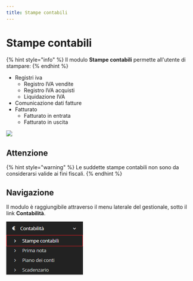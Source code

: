 ```yaml
---
title: Stampe contabili
---
```


# Stampe contabili

{% hint style="info" %}
Il modulo **Stampe contabili** permette all'utente di stampare:
{% endhint %}

* Registri iva&#x20;
  * Registro IVA vendite
  * Registro IVA acquisti
  * Liquidazione IVA
* Comunicazione dati fatture
* Fatturato&#x20;
  * Fatturato in entrata
  * Fatturato in uscita

![](https://firebasestorage.googleapis.com/v0/b/gitbook-x-prod.appspot.com/o/spaces%2F-LZJeLg23eVDvrCv74U7-887967055%2Fuploads%2FGmzubzT2EZexWablqbuU%2Ffile.png?alt=media)

## Attenzione

{% hint style="warning" %}
Le suddette stampe contabili non sono da considerarsi valide ai fini fiscali.
{% endhint %}

## Navigazione

Il modulo è raggiungibile attraverso il menu laterale del gestionale, sotto il link **Contabilità**.

![Screenshot navigazione stampe contabili](../../.gitbook/assets/navigazionestampecontabili.PNG)
